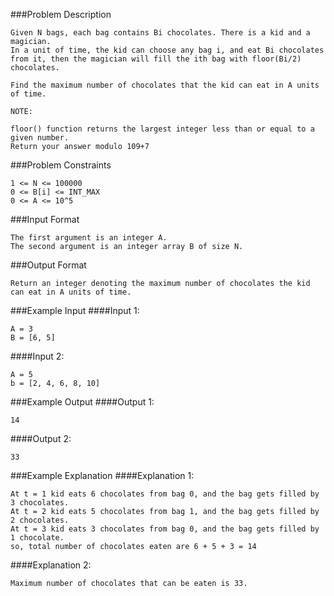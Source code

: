 ###Problem Description
```
Given N bags, each bag contains Bi chocolates. There is a kid and a magician.
In a unit of time, the kid can choose any bag i, and eat Bi chocolates from it, then the magician will fill the ith bag with floor(Bi/2) chocolates.

Find the maximum number of chocolates that the kid can eat in A units of time.

NOTE:

floor() function returns the largest integer less than or equal to a given number.
Return your answer modulo 109+7
```

###Problem Constraints
```
1 <= N <= 100000
0 <= B[i] <= INT_MAX
0 <= A <= 10^5
```


###Input Format
```
The first argument is an integer A.
The second argument is an integer array B of size N.
```


###Output Format
```
Return an integer denoting the maximum number of chocolates the kid can eat in A units of time.
```


###Example Input
####Input 1:

```
A = 3
B = [6, 5]
```
####Input 2:

```
A = 5
b = [2, 4, 6, 8, 10]
```

###Example Output
####Output 1:

```
14
```
####Output 2:

```
33
```


###Example Explanation
####Explanation 1:

```
At t = 1 kid eats 6 chocolates from bag 0, and the bag gets filled by 3 chocolates.
At t = 2 kid eats 5 chocolates from bag 1, and the bag gets filled by 2 chocolates.
At t = 3 kid eats 3 chocolates from bag 0, and the bag gets filled by 1 chocolate.
so, total number of chocolates eaten are 6 + 5 + 3 = 14
```
####Explanation 2:

```
Maximum number of chocolates that can be eaten is 33.
```